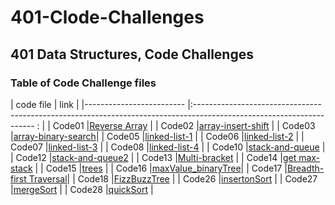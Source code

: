 # 401-Clode-Challenges

## 401 Data Structures, Code Challenges

### Table of Code Challenge files

|       code file          |                                                    link                                                                |
|------------------------- |:-------------------------------------------------------------------------------------------------------------------- : |
|        Code01            |[Reverse Array](https://github.com/sbkhaloof/data-structures-and-algorithms/tree/main/401-code-Challenges/class01)      |
|        Code02            |[array-insert-shift](https://github.com/sbkhaloof/data-structures-and-algorithms/tree/main/401-code-Challenges/class02) |
|        Code03            |[array-binary-search](https://github.com/sbkhaloof/data-structures-and-algorithms/tree/main/401-code-Challenges/class03)|
|        Code05            |[linked-list-1](https://github.com/sbkhaloof/data-structures-and-algorithms/tree/main/401-code-Challenges/class05)      |
|        Code06            |[linked-list-2](https://github.com/sbkhaloof/data-structures-and-algorithms/tree/main/401-code-Challenges/class06)      |
|        Code07            |[linked-list-3](https://github.com/sbkhaloof/data-structures-and-algorithms/tree/main/401-code-Challenges/class07)      |
|        Code08            |[linked-list-4](https://github.com/sbkhaloof/data-structures-and-algorithms/tree/main/401-code-Challenges/class08)      |
|        Code10            |[stack-and-queue](https://github.com/sbkhaloof/data-structures-and-algorithms/tree/main/401-code-Challenges/class10)    |
|        Code12            |[stack-and-queue2](https://github.com/sbkhaloof/data-structures-and-algorithms/tree/main/401-code-Challenges/class12)   |
|        Code13            |[Multi-bracket](https://github.com/sbkhaloof/data-structures-and-algorithms/tree/main/401-code-Challenges/class13)      |
|        Code14            |[get max-stack](https://github.com/sbkhaloof/data-structures-and-algorithms/tree/main/401-code-Challenges/class14)      |
|        Code15            |[trees](https://github.com/sbkhaloof/data-structures-and-algorithms/tree/main/401-code-Challenges/class15)              |
|        Code16            |[maxValue_binaryTree](https://github.com/sbkhaloof/data-structures-and-algorithms/tree/main/401-code-Challenges/class16)|
|        Code17            |[Breadth-first Traversal](https://github.com/sbkhaloof/data-structures-and-algorithms/tree/main/401-code-Challenges/class17)|
|        Code18            |[FizzBuzzTree](https://github.com/sbkhaloof/data-structures-and-algorithms/tree/main/401-code-Challenges/class18)       |
|        Code26            |[insertonSort](https://github.com/sbkhaloof/data-structures-and-algorithms/tree/main/401-code-Challenges/class26)       |
|        Code27            |[mergeSort](https://github.com/sbkhaloof/data-structures-and-algorithms/tree/main/401-code-Challenges/class27)          |
|        Code28            |[quickSort](https://github.com/sbkhaloof/data-structures-and-algorithms/tree/main/401-code-Challenges/class28)          |
